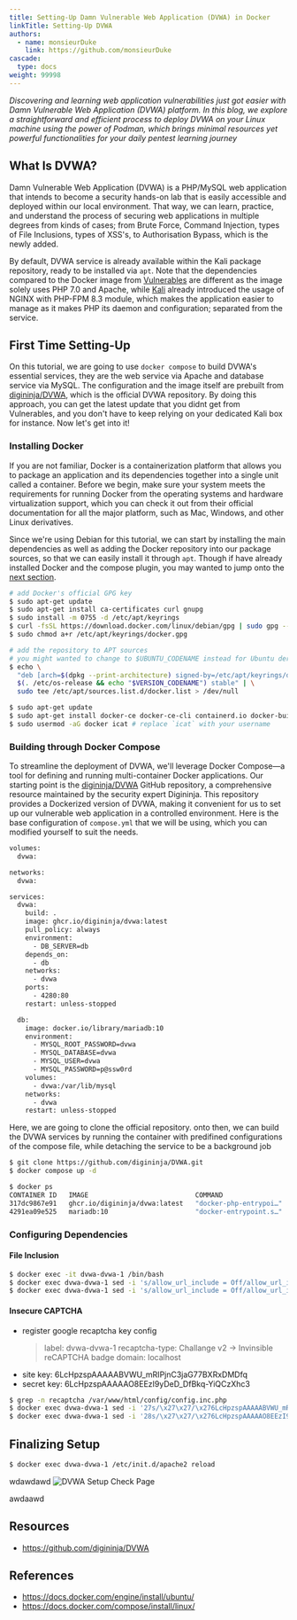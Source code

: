 ```yaml
---
title: Setting-Up Damn Vulnerable Web Application (DVWA) in Docker 
linkTitle: Setting-Up DVWA
authors:
  - name: monsieurDuke
    link: https://github.com/monsieurDuke
cascade:
  type: docs
weight: 99998
---
```

*Discovering and learning web application vulnerabilities just got easier with Damn Vulnerable Web Application (DVWA) platform. In this blog, we explore a straightforward and efficient process to deploy DVWA on your Linux machine using the power of Podman, which brings minimal resources yet powerful functionalities for your daily pentest learning journey*
<!--more-->

## What Is DVWA?
Damn Vulnerable Web Application (DVWA) is a PHP/MySQL web application that intends to become a security hands-on lab that is easily accessible and deployed within our local environment. That way, we can learn, practice, and understand the process of securing web applications in multiple degrees from kinds of cases; from Brute Force, Command Injection, types of File Inclusions, types of XSS's, to Authorisation Bypass, which is the newly added. 

By default, DVWA service is already available within the Kali package repository, ready to be installed via ```apt```. Note that the dependencies compared to the Docker image from [Vulnerables](https://hub.docker.com/r/vulnerables/web-dvwa) are different as the image solely uses PHP 7.0 and Apache, while [Kali](https://www.kali.org/tools/dvwa/) already introduced the usage of NGINX with PHP-FPM 8.3 module, which makes the application easier to manage as it makes PHP its daemon and configuration; separated from the service.

## First Time Setting-Up
On this tutorial, we are going to use ```docker compose``` to build DVWA's essential services, they are the web service via Apache and database service via MySQL. The configuration and the image itself are prebuilt from [digininja/DVWA](https://github.com/digininja/DVWA/), which is the official DVWA repository. By doing this approach, you can get the latest update that you didnt get from Vulnerables, and you don't have to keep relying on your dedicated Kali box for instance. Now let's get into it!

### Installing Docker
If you are not familiar, Docker is a containerization platform that allows you to package an application and its dependencies together into a single unit called a container. Before we begin, make sure your system meets the requirements for running Docker from the operating systems and hardware virtualization support, which you can check it out from their official documentation for all the major platform, such as Mac, Windows, and other Linux derivatives.

Since we're using Debian for this tutorial, we can start by installing the main dependencies as well as adding the Docker repository into our package sources, so that we can easily install it through ```apt```. Though if have already installed Docker and the compose plugin, you may wanted to jump onto the [next section](#building-through-docker-compose).

```bash
# add Docker's official GPG key
$ sudo apt-get update
$ sudo apt-get install ca-certificates curl gnupg
$ sudo install -m 0755 -d /etc/apt/keyrings
$ curl -fsSL https://download.docker.com/linux/debian/gpg | sudo gpg --dearmor -o /etc/apt/keyrings/docker.gpg
$ sudo chmod a+r /etc/apt/keyrings/docker.gpg

# add the repository to APT sources
# you might wanted to change to $UBUNTU_CODENAME instead for Ubuntu derivative
$ echo \
  "deb [arch=$(dpkg --print-architecture) signed-by=/etc/apt/keyrings/docker.gpg] https://download.docker.com/linux/debian \
  $(. /etc/os-release && echo "$VERSION_CODENAME") stable" | \
  sudo tee /etc/apt/sources.list.d/docker.list > /dev/null
```
```bash
$ sudo apt-get update
$ sudo apt-get install docker-ce docker-ce-cli containerd.io docker-buildx-plugin docker-compose-plugin
$ sudo usermod -aG docker icat # replace `icat` with your username
```

### Building through Docker Compose
To streamline the deployment of DVWA, we'll leverage Docker Compose—a tool for defining and running multi-container Docker applications. Our starting point is the [digininja/DVWA](https://github.com/digininja/DVWA/) GitHub repository, a comprehensive resource maintained by the security expert Digininja. This repository provides a Dockerized version of DVWA, making it convenient for us to set up our vulnerable web application in a controlled environment. Here is the base configuration of ```compose.yml``` that we will be using, which you can modified yourself to suit the needs.

```bash {linenos=table,linenostart=1,filename="compose.yml"}
volumes:
  dvwa:

networks:
  dvwa:

services:
  dvwa:
    build: .
    image: ghcr.io/digininja/dvwa:latest
    pull_policy: always
    environment:
      - DB_SERVER=db
    depends_on:
      - db
    networks:
      - dvwa
    ports:
      - 4280:80
    restart: unless-stopped

  db:
    image: docker.io/library/mariadb:10
    environment:
      - MYSQL_ROOT_PASSWORD=dvwa
      - MYSQL_DATABASE=dvwa
      - MYSQL_USER=dvwa
      - MYSQL_PASSWORD=p@ssw0rd
    volumes:
      - dvwa:/var/lib/mysql
    networks:
      - dvwa
    restart: unless-stopped
```
Here, we are going to clone the official repository. onto then, we can build the DVWA services by running the container with predifined configurations of the compose file, while detaching the service to be a background job

```bash
$ git clone https://github.com/digininja/DVWA.git
$ docker compose up -d
```

```bash
$ docker ps
CONTAINER ID   IMAGE                           COMMAND                  CREATED        STATUS       PORTS                                   NAMES
317dc9867e91   ghcr.io/digininja/dvwa:latest   "docker-php-entrypoi…"   31 hours ago   Up 7 hours   0.0.0.0:4280->80/tcp, :::4280->80/tcp   dvwa-dvwa-1 
4291ea09e525   mariadb:10                      "docker-entrypoint.s…"   31 hours ago   Up 7 hours   3306/tcp                                dvwa-db-1
```

### Configuring Dependencies
#### File Inclusion
```bash
$ docker exec -it dvwa-dvwa-1 /bin/bash
$ docker exec dvwa-dvwa-1 sed -i 's/allow_url_include = Off/allow_url_include = On/g' /usr/local/etc/php/php.ini-development 
$ docker exec dvwa-dvwa-1 sed -i 's/allow_url_include = Off/allow_url_include = On/g' /usr/local/etc/php/php.ini-production 
```

#### Insecure CAPTCHA
- register google recaptcha key config
  > label: dvwa-dvwa-1 
  > recaptcha-type: Challange v2 -> Invinsible reCAPTCHA badge
  > domain: localhost
- site key: 6LcHpzspAAAAABVWU_mRIPjnC3jaG77BXRxDMDfq
- secret key: 6LcHpzspAAAAAO8EEzI9yDeD_DfBkq-YiQCzXhc3

```bash
$ grep -n recaptcha /var/www/html/config/config.inc.php
$ docker exec dvwa-dvwa-1 sed -i '27s/\x27\x27/\x276LcHpzspAAAAABVWU_mRIPjnC3jaG77BXRxDMDfq\x27/' /var/www/html/config/config.inc.php
$ docker exec dvwa-dvwa-1 sed -i '28s/\x27\x27/\x276LcHpzspAAAAAO8EEzI9yDeD_DfBkq-YiQCzXhc3\x27/' /var/www/html/config/config.inc.php 
```

## Finalizing Setup

```bash
$ docker exec dvwa-dvwa-1 /etc/init.d/apache2 reload
```
wdawdawd
![](/images/blog/dvwa.webp "DVWA Setup Check Page")

awdaawd

## Resources
- https://github.com/digininja/DVWA 

## References
- https://docs.docker.com/engine/install/ubuntu/
- https://docs.docker.com/compose/install/linux/
